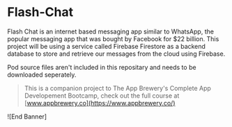 
# Flash-Chat

Flash Chat is an internet based messaging app similar to WhatsApp, the popular messaging app that was bought by Facebook for $22 billion. This project will be using a service called Firebase Firestore as a backend database to store and retrieve our messages from the cloud using Firebase.

Pod source files aren't included in this repositary and needs to be downloaded seperately.

>This is a companion project to The App Brewery's Complete App Developement Bootcamp, check out the full course at [www.appbrewery.co](https://www.appbrewery.co/)

![End Banner]
